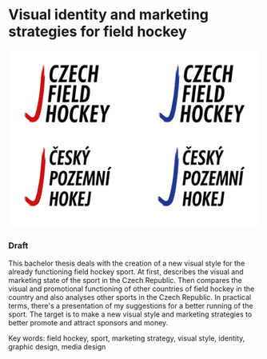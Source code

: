 # Visual identity and marketing strategies for field hockey

![new logo for field hockey.](./logo.jpg)

### Draft

This bachelor thesis deals with the creation of a new visual style for the already functioning field hockey sport. At first, describes the visual and marketing state of the sport in the Czech Republic. Then compares the visual and promotional functioning of other countries of field hockey in the country and also analyses other sports in the Czech Republic. In practical terms, there's a presentation of my suggestions for a better running of the sport. The target is to make a new visual style and marketing strategies to better promote and attract sponsors and money. 

Key words: field hockey, sport, marketing strategy, visual style, identity, graphic design, media design
